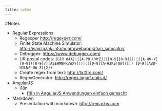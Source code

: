 ```yaml
---
title: notes
---
```


#Notes

* Regular Expressions
  * Regexper http://regexper.com/
  * Finite State Machine Simulator: http://ivanzuzak.info/noam/webapps/fsm_simulator/
  * Debuggex: https://www.debuggex.com/
  * UK postal codes: `(GIR 0AA)|([A-PR-UWYZ](([0-9][0-9]?)|(([A-HK-Y][0-9]([0-9]?|[ABEHMNPRVWXY]))|(([0-9][A-HJKSTUW])))) [0-9][ABD-HJLNP-UW-Z]{2})`
  * Create regex from text:  http://txt2re.com/
  * RegexGenerator: http://regex.inginf.units.it/
* AngularJS
  * i18n
    * [I18n in AngularJS Anwendungen einfach gemacht](https://angularjs.de/artikel/angularjs-i18n-ng-translate)
* Markdown
  * Presentation with markdown: http://remarkjs.com
